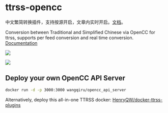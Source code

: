 # ttrss-opencc

中文繁简转换插件，支持按源开启，文章内实时开启。[文档](https://ttrss.henry.wang/zh/#opencc-%E7%B9%81%E7%AE%80%E8%BD%AC%E6%8D%A2)。

Conversion between Traditional and Simplified Chinese via OpenCC for ttrss, supports per feed conversion and real time conversion. [Documentation](https://ttrss.henry.wang/#opencc-simp-trad-chinese-conversion)

![](https://share.henry.wang/30kbTr/lSaHKXk5NT+)

![](https://share.henry.wang/pePHAz/oWXX3I18hW+)

## Deploy your own OpenCC API Server

```bash
docker run -d -p 3000:3000 wangqiru/opencc_api_server
```

Alternatively, deploy this all-in-one TTRSS docker: [HenryQW/docker-ttrss-plugins](https://github.com/HenryQW/docker-ttrss-plugins)
